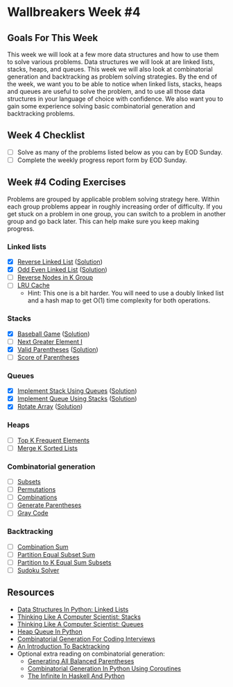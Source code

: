 # Wallbreakers Week #4

## Goals For This Week
This week we will look at a few more data structures and how to use them to solve various problems. Data structures we will look at are linked lists, stacks, heaps, and queues. This week we will also look at combinatorial generation and backtracking as problem solving strategies. By the end of the week, we want you to be able to notice when linked lists, stacks, heaps and queues are useful to solve the problem, and to use all those data structures in your language of choice with confidence. We also want you to gain some experience solving basic combinatorial generation and backtracking problems.

## Week 4 Checklist
- [ ] Solve as many of the problems listed below as you can by EOD Sunday.
- [ ] Complete the weekly progress report form by EOD Sunday.

## Week #4 Coding Exercises
Problems are grouped by applicable problem solving strategy here. Within each group problems appear in roughly increasing order of difficulty. If you get stuck on a problem in one group, you can switch to a problem in another group and go back later. This can help make sure you keep making progress.

### Linked lists
- [x] [Reverse Linked List](https://leetcode.com/problems/reverse-linked-list) ([Solution](reverse-linked-list.java))
- [x] [Odd Even Linked List](https://leetcode.com/problems/odd-even-linked-list) ([Solution](odd-even-linked-list.java))
- [ ] [Reverse Nodes in K Group](https://leetcode.com/problems/reverse-nodes-in-k-group)
- [ ] [LRU Cache](https://leetcode.com/problems/lru-cache)
	- Hint: This one is a bit harder. You will need to use a doubly linked list and a hash map to get O(1) time complexity for both operations.

### Stacks
- [x] [Baseball Game](https://leetcode.com/problems/baseball-game) ([Solution](baseball-game.java))
- [ ] [Next Greater Element I](https://leetcode.com/problems/next-greater-element-i)
- [x] [Valid Parentheses](https://leetcode.com/problems/valid-parentheses) ([Solution](valid-parentheses.java))
- [ ] [Score of Parentheses](https://leetcode.com/problems/score-of-parentheses)

### Queues
- [x] [Implement Stack Using Queues](https://leetcode.com/problems/implement-stack-using-queues/) ([Solution](implement-stack-using-queues.java))
- [x] [Implement Queue Using Stacks](https://leetcode.com/problems/implement-queue-using-stacks/) ([Solution](implement-queue-using-stacks.java))
- [x] [Rotate Array](https://leetcode.com/problems/rotate-array) ([Solution](rotate-array.java))

### Heaps
- [ ] [Top K Frequent Elements](https://leetcode.com/problems/top-k-frequent-elements)
- [ ] [Merge K Sorted Lists](https://leetcode.com/problems/merge-k-sorted-lists)

### Combinatorial generation
- [ ] [Subsets](https://leetcode.com/problems/subsets)
- [ ] [Permutations](https://leetcode.com/problems/permutations)
- [ ] [Combinations](https://leetcode.com/problems/combinations)
- [ ] [Generate Parentheses](https://leetcode.com/problems/generate-parentheses)
- [ ] [Gray Code](https://leetcode.com/problems/gray-code)

### Backtracking
- [ ] [Combination Sum](https://leetcode.com/problems/combination-sum)
- [ ] [Partition Equal Subset Sum](https://leetcode.com/problems/partition-equal-subset-sum)
- [ ] [Partition to K Equal Sum Subsets](https://leetcode.com/problems/partition-to-k-equal-sum-subsets)
- [ ] [Sudoku Solver](https://leetcode.com/problems/sudoku-solver)

## Resources
- [Data Structures In Python: Linked Lists](https://medium.com/@kojinoshiba/data-structures-in-python-series-1-linked-lists-d9f848537b4d)
- [Thinking Like A Computer Scientist: Stacks](http://openbookproject.net/thinkcs/python/english3e/stacks.html)
- [Thinking Like A Computer Scientist: Queues](http://openbookproject.net/thinkcs/python/english3e/queues.html)
- [Heap Queue In Python](https://www.geeksforgeeks.org/heap-queue-or-heapq-in-python/)
- [Combinatorial Generation For Coding Interviews](https://sahandsaba.com/combinatorial-generation-for-coding-interviews-in-python.html)
- [An Introduction To Backtracking](https://www.dailycodingproblem.com/blog/an-introduction-to-backtracking/)
- Optional extra reading on combinatorial generation:
	- [Generating All Balanced Parentheses](https://sahandsaba.com/interview-question-generating-all-balanced-parentheses.html)
	- [Combinatorial Generation In Python Using Coroutines](https://sahandsaba.com/combinatorial-generation-using-coroutines-in-python.html)
	- [The Infinite In Haskell And Python](https://sahandsaba.com/the-infinite-in-haskell-and-python.html)
